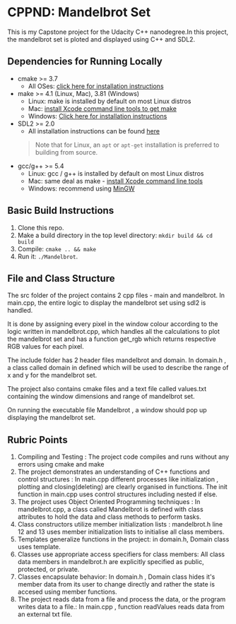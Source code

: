 # CPPND: Mandelbrot Set

This is my Capstone project for the Udacity C++ nanodegree.In this project, the mandelbrot set is ploted and displayed using C++ and SDL2.


## Dependencies for Running Locally
* cmake >= 3.7
  * All OSes: [click here for installation instructions](https://cmake.org/install/)
* make >= 4.1 (Linux, Mac), 3.81 (Windows)
  * Linux: make is installed by default on most Linux distros
  * Mac: [install Xcode command line tools to get make](https://developer.apple.com/xcode/features/)
  * Windows: [Click here for installation instructions](http://gnuwin32.sourceforge.net/packages/make.htm)
* SDL2 >= 2.0
  * All installation instructions can be found [here](https://wiki.libsdl.org/Installation)
  >Note that for Linux, an `apt` or `apt-get` installation is preferred to building from source. 
* gcc/g++ >= 5.4
  * Linux: gcc / g++ is installed by default on most Linux distros
  * Mac: same deal as make - [install Xcode command line tools](https://developer.apple.com/xcode/features/)
  * Windows: recommend using [MinGW](http://www.mingw.org/)

## Basic Build Instructions

1. Clone this repo.
2. Make a build directory in the top level directory: `mkdir build && cd build`
3. Compile: `cmake .. && make`
4. Run it: `./Mandelbrot`.

## File and Class Structure
The src folder of the project contains 2 cpp files - main and mandelbrot. In main.cpp, the entire logic to display the mandelbrot set using sdl2 is handled.

It is done by assigning every pixel in the window colour according to the logic written in mandelbrot.cpp, which handles all the calculations to plot the mandelbrot set and has a function get_rgb which returns respective RGB values for each pixel.

The include folder has 2 header files mandelbrot and domain. In domain.h , a class called domain in defined which will be used to describe the range of x and y for the mandelbrot set.

The project also contains cmake files and a text file called values.txt containing the window dimensions and range of mandelbrot set.

On running the executable file Mandelbrot , a window should pop up displaying the mandelbrot set.

## Rubric Points
1. Compiling and Testing : The project code compiles and runs without any errors using cmake and make
2. The project demonstrates an understanding of C++ functions and control structures : In main.cpp different processes like initialization , plotting and closing(deleting) are clearly organised in functions. The init function in main.cpp uses control structures including nested if else.
3. The project uses Object Oriented Programming techniques : In mandelbrot.cpp, a class called Mandelbrot is defined  with class attributes to hold the data and class methods to perform tasks.
4. Class constructors utilize member initialization lists : mandelbrot.h line 12 and 13 uses member initialization lists to initialise all class members.
5. Templates generalize functions in the project: in domain.h, Domain class uses template. 
6. Classes use appropriate access specifiers for class members: All class data members in mandelbrot.h  are explicitly specified as public, protected, or private.
7. Classes encapsulate behavior: In domain.h , Domain class hides it's member data from its user to change directly and rather the state is accesed using member functions.
8. The project reads data from a file and process the data, or the program writes data to a file.: In main.cpp , function readValues reads data from an external txt file.
